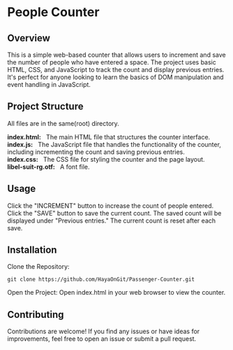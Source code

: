 # People Counter
## Overview

This is a simple web-based counter that allows users to increment and save the number of people who have entered a space. The project uses basic HTML, CSS, and JavaScript to track the count and display previous entries. It's perfect for anyone looking to learn the basics of DOM manipulation and event handling in JavaScript.

## Project Structure
All files are in the same(root) directory.

**index.html:** &nbsp; The main HTML file that structures the counter interface.<br>
**index.js:** &nbsp; The JavaScript file that handles the functionality of the counter, including incrementing the count and saving previous entries.<br>
**index.css:** &nbsp; The CSS file for styling the counter and the page layout.<br>
**libel-suit-rg.otf:** &nbsp; A font file.<br>

## Usage

Click the "INCREMENT" button to increase the count of people entered.
Click the "SAVE" button to save the current count. The saved count will be displayed under "Previous entries."
The current count is reset after each save.

## Installation

Clone the Repository:
```
git clone https://github.com/HayaOnGit/Passenger-Counter.git
```

Open the Project:
Open index.html in your web browser to view the counter.

## Contributing

Contributions are welcome! If you find any issues or have ideas for improvements, feel free to open an issue or submit a pull request.
